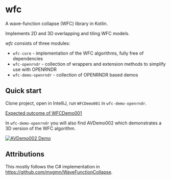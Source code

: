 # wfc

A wave-function collapse (WFC) library in Kotlin.

Implements 2D and 3D overlapping and tiling WFC models.

_wfc_ consists of three modules:

 - `wfc-core` - implementation of the WFC algorithms, fully free of dependencies
 - `wfc-openrndr` - collection of wrappers and extension methods to simplify use with OPENRNDR
 - `wfc-demo-openrndr` - collection of OPENRNDR based demos

## Quick start

Clone project, open in IntelliJ, run `WFCDemo001` in `wfc-demo-openrndr`.

[Expected outcome of WFCDemo001](https://twitter.com/voorbeeld/status/1071892898659078146)

In `wfc-demo-openrndr` you will also find AVDemo002 which demonstrates a 3D version of the WFC algorithm.

[![AVDemo002 Demo](https://img.youtube.com/vi/g4Ih8wxBh1E/0.jpg)](https://www.youtube.com/watch?v=g4Ih8wxBh1E)

## Attributions

This mostly follows the C# implementation in https://github.com/mxgmn/WaveFunctionCollapse.

